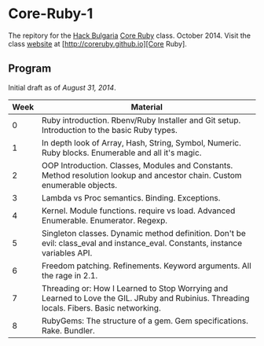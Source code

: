 # Core-Ruby-1

The repitory for the [Hack Bulgaria][] [Core Ruby][] class. October 2014. Visit the class [website][Core Ruby] at [http://coreruby.github.io][Core Ruby].

## Program

Initial draft as of _August 31, 2014_.

Week | Material
---- | --------
 0   | Ruby introduction. Rbenv/Ruby Installer and Git setup. Introduction to the basic Ruby types.
 1   | In depth look of Array, Hash, String, Symbol, Numeric. Ruby blocks. Enumerable and all it's magic.
 2   | OOP Introduction. Classes, Modules and Constants. Method resolution lookup and ancestor chain. Custom enumerable objects.
 3   | Lambda vs Proc semantics. Binding. Exceptions.
 4   | Kernel. Module functions. require vs load. Advanced Enumerable. Enumerator. Regexp.
 5   | Singleton classes. Dynamic method definition. Don't be evil: class_eval and instance_eval. Constants, instance variables API.
 6   | Freedom patching. Refinements. Keyword arguments. All the rage in 2.1.
 7   | Threading or: How I Learned to Stop Worrying and Learned to Love the GIL. JRuby and Rubinius. Threading locals. Fibers. Basic networking.
 8   | RubyGems: The structure of a gem. Gem specifications. Rake. Bundler.

[Hack Bulgaria]: http://hackbulgaria.com
[Core Ruby]: http://coreruby.github.io
